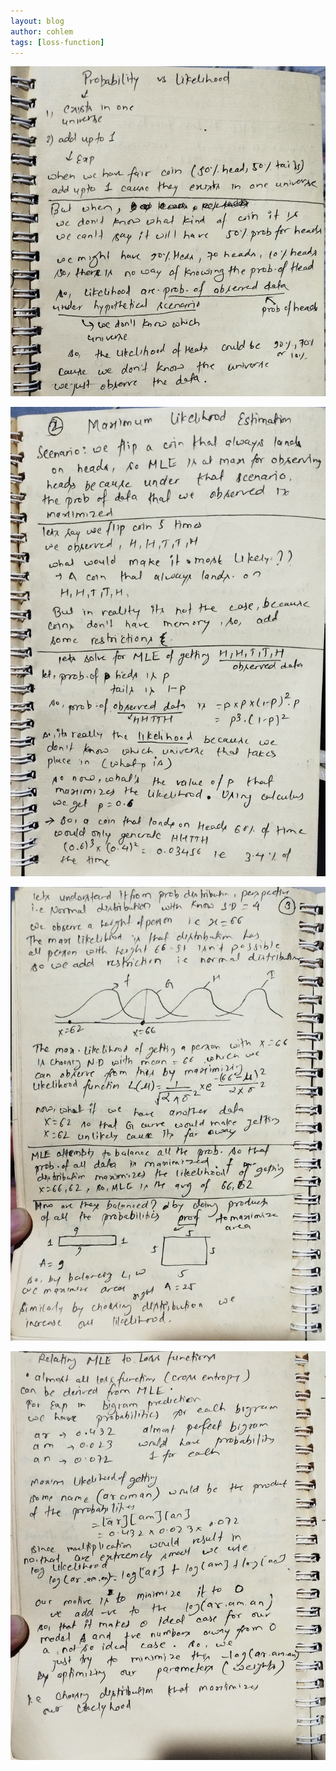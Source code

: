 ```yaml
---
layout: blog
author: cohlem
tags: [loss-function]
---
```


![one](/assets/images/2024-12-16-maximum-likelihood-estimate-as-loss/one.jpg)

![two](/assets/images/2024-12-16-maximum-likelihood-estimate-as-loss/two.jpg)

![three](/assets/images/2024-12-16-maximum-likelihood-estimate-as-loss/three.jpg)

![four](/assets/images/2024-12-16-maximum-likelihood-estimate-as-loss/four.jpg)

